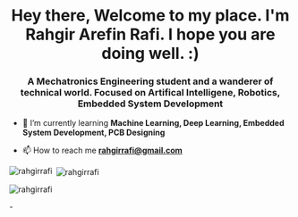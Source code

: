 <h1 align="center">Hey there, Welcome to my place. I'm Rahgir Arefin Rafi. I hope you are doing well. :) </h1>
<h3 align="center">A Mechatronics Engineering student and a wanderer of technical world. Focused on Artifical Intelligene, Robotics, Embedded System Development</h3>


- 🌱 I’m currently learning **Machine Learning, Deep Learning, Embedded System Development, PCB Designing**

- 📫 How to reach me **rahgirrafi@gmail.com**


<p><img align="left" src="https://github-readme-stats.vercel.app/api/top-langs?username=rahgirrafi&show_icons=true&locale=en&layout=compact" alt="rahgirrafi" /></p>

<p>&nbsp;<img align="center" src="https://github-readme-stats.vercel.app/api?username=rahgirrafi&show_icons=true&locale=en" alt="rahgirrafi" /></p>

<p><img align="center" src="https://github-readme-streak-stats.herokuapp.com/?user=rahgirrafi&" alt="rahgirrafi" /></p>
-
